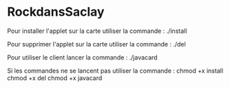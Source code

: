 # RockdansSaclay

Pour installer l'applet sur la carte utiliser la commande : ./install

Pour supprimer l'applet sur la carte utiliser la commande : ./del

Pour utiliser le client lancer la commande : ./javacard

Si les commandes ne se lancent pas utiliser la commande : chmod +x install
                                                          chmod +x del
                                                          chmod +x javacard
